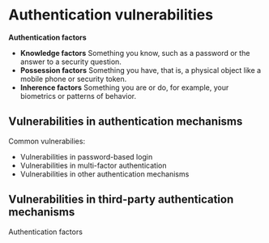 # Authentication vulnerabilities

**Authentication factors**

- **Knowledge factors** Something you know, such as a password or the answer to a security question.
- **Possession factors** Something you have, that is, a physical object like a mobile phone or security token.
- **Inherence factors** Something you are or do, for example, your biometrics or patterns of behavior.

## Vulnerabilities in authentication mechanisms

Common vulnerabilies: 
- Vulnerabilities in password-based login
- Vulnerabilities in multi-factor authentication
- Vulnerabilities in other authentication mechanisms

## Vulnerabilities in third-party authentication mechanisms
Authentication factors
